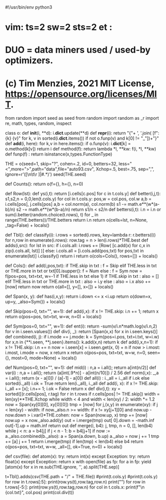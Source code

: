#!/usr/bin/env python3
# vim: ts=2 sw=2 sts=2 et :
# DUO = data miners used / used-by optimizers.
# (c) Tim Menzies, 2021 MIT License, https://opensource.org/licenses/MIT.
from random import seed as seed
from random import random as _r
import re, math, types, random, inspect

class o:
  def __init__(i, **d): i.__dict__.update(**d)
  def __repr__(i): return "{"+ ', '.join(
      [f":{k} {v}" for k, v in sorted(i.__dict__.items()) 
       if  not o.funp(v) and k[0] != "_"])+"}"
  def __add__(i, here):
    for k,v in here.items():
      if o.funp(v):
        i.__dict__[k] = o.method(k[v])
    return i
  def method(f): return lambda *l, **kw: f(i, *l, **kw)
  def funp(f)  : return isinstance(x,types.FunctionType)

THE = o(seed=1, skip="?", cohen=.2, id=0, betters=32,
        less="<",more=">",path="data",file="auto93.csv",
        Xchop=.5, best=.75, sep=",", ignore=r'([\n\t\r ]|#.*)')
seed(THE.seed)

def Counts(): 
  return o(f={}, h={}, n=0)

def Row(lst): 
  def ys(i,t): return [i.cells[c.pos] for c in t.cols.y]
  def better(i,j,t):
    s1,s2,n = 0,0,len(t.cols.y)
    for col in t.cols.y:
      pos,w = col.pos, col.w
      a,b   = i.cells[pos], j.cells[pos]
      a,b   = col.norm(a), col.norm(b)
      s1   -= math.e**(w*(a-b)/n)
      s2   -= math.e**(w*(b-a)/n)
    return s1/n < s2/n
  def betters(i,t):
    i.n = i.n or sum(i.better(random.choice(t.rows), t) 
                     for _ in range(THE.betters))/THE.betters
    return i.n
  return o(cells=lst, n=None, _tag=False) + locals()

def Tbl(): 
  def classify(i):
    i.rows = sorted(i.rows, key=lambda r: r.betters(i))
    for n,row in enumerate(i.rows):
      row.tag = n > len(i.rows)*THE.best 
  def adds(i,src):
    for lst in src:
      if i.cols.all: 
        i.rows += [Row( [c.add(x) for c,x in zip(i.cols.all, lst)] )]
      else: 
        i.cols.all = [i.cols.add(pos,txt) for pos,txt in enumerate(lst)]
    i.classify()
    return i
  return o(cols=Cols(), rows=[]) + locals()

def Cols(): 
  def add(i,pos,txt):
    if   THE.skip in txt                                       : f = Skip
    elif THE.less in txt or THE.more in txt or txt[0].isupper(): f = Num
    else                                                       : f = Sym
    now = f(pos=pos, txt=txt, w=-1 if THE.less in txt else 1)
    if   THE.skip in txt                                       : also = []
    elif THE.less in txt or THE.more in txt                    : also = i.y
    else                                                       : also = i.x
    also  += [now]
    return now
  return o(all=[], y=[], x=[]) + locals()

def Span(x, y):
  def has(i,x,y): return i.down <= x <i.up
  return o(down=x, up=y, _also=Sym()) + locals()

def Skip(pos=0, txt="", w=1):
  def add(i,x): 
    if x != THE.skip: i.n += 1; return x
  return o(pos=pos, txt=txt, w=w, n=0)  + locals()

def Sym(pos=0, txt="", w=1):
  def ent(i): return -sum(v/i.n*math.log(v/i.n,2) for v in i.seen.values())
  def div(i, _): return [Span(x,x) for x in i.seen.keys()]
  def combined(i, j):
    if i.mode == j.mode:
      k = Sym(pos=i.pos, txt=i.txt, w=i.w)
      for x,n in {**i.seen, **j.seen}.items(): k.add(x,n)
      return k
  def add(i,x,n=1): 
    if x != THE.skip: 
      i.n += n
      now = i.seen[x] = i.seen.get(x, 0) + n
      if now > i.most: i.most, i.mode = now, x
    return x
  return o(pos=pos, txt=txt, w=w, n=0, seen={}, most=0, mode=None) + locals()

def Num(pos=0, txt="", w=1):
  def mid(i)   : n,a = i.all(); return a[int(n/2)]
  def var(i)   : n,a = i.all(); return (a[int(.9*n)] - a[int(n/10)]) / 2.56
  def norm(i,x): _,a = i.all(); return (x - a[0]) / (a[-1] - a[0])
  def all(i)   : 
    i._all = i._all if i.ok else sorted(i._all)
    i.ok = True
    return len(i._all), i._all
  def add(i, x): 
    if x != THE.skip:
      i._all += [x]; i.n+= 1; i.ok = False
    return x
  def div(i,t): 
    xy = sorted([(r.cells[pos], r.tag) for r in t.rows 
                if r.cells[pos] != THE.skip])
    width = len(xy)**THE.Xchop
    while width < 4 and width < len(xy) / 2: width *= 1.2
    now = Span(xy[0][0], xy[0][0])
    tmp = [now]
    for j,(x,y) in enumerate(xy):
      if j < len(xy) - width:
        if now._also.n >= width:
          if x != xy[j+1][0] and now.up - now.down > i.var()*THE.cohen:
            now  = Span(now.up, x)
            tmp += [now]
      now.up = x
      now._also.add(y)
    out = i.merge(tmp)
    out[ 0].down = -math.inf
    out[-1].up   =  math.inf
    return out
  def merge(i, b4):
    j, tmp, n = 0, [], len(b4)
    while j < n:
      a = b4[j]
      if j < n - 1:
        b  = b4[j+1]
        if now := a._also.combined(b._also):
          a = Span(a.down, b.up)
          a._also = now
          j += 1
      tmp += [a]
      j   += 1
    return i.merge(tmp) if len(tmp) < len(b4) else b4
  return o(pos=pos, txt=txt, w=w, _all=[], ok=True, n=0) + locals()

def csv(file):
  def atom(x):
    try: return int(x)
    except Exception:
      try: return float(x)
      except Exception: return x
  with open(file) as fp:
    for a in fp: 
      yield [atom(x) for x in re.sub(THE.ignore, '', a).split(THE.sep)]

t=Tbl().adds(csv(THE.path + "/" + THE.file))
#print(t.cols.y)
#print(t.cols.y)
for row in t.rows[:5]: print(row.ys(t),row.tag,row.n)
print("")
for row in t.rows[-5:]: print(row.ys(t),row.tag,row.n)
for col in t.cols.x: 
  print(f"\n {col.txt}", col.pos)
  print(col.div(t))



```

